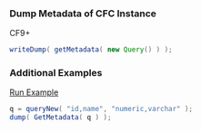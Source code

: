 ### Dump Metadata of CFC Instance

CF9+


```java
writeDump( getMetadata( new Query() ) );

```


### Additional Examples

<a href="https://try.boxlang.io/?code=eJwrVLBVKCxNLar0Sy3XUFDKTNHJS8xNVdJRUMorzU0tykzWKUssSs5ILFJS0LTmSinNLdBQcE8t8U0tSUxJLEnUUChU0ATJAABTTRZo" target="_blank">Run Example</a>

```java
q = queryNew( "id,name", "numeric,varchar" );
dump( GetMetadata( q ) );

```


